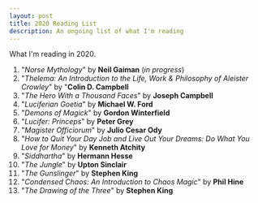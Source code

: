 ```yaml
---
layout: post
title: 2020 Reading List
description: An ongoing list of what I'm reading
---
```


What I'm reading in 2020.

1. "_Norse Mythology_" by **Neil Gaiman** (_in progress_)
2. "_Thelema: An Introduction to the Life, Work & Philosophy of Aleister Crowley_" by "**Colin D. Campbell**
3. "_The Hero With a Thousand Faces_" by **Joseph Campbell**
4. "_Luciferian Goetia_" by **Michael W. Ford**
5. "_Demons of Magick_" by **Gordon Winterfield**
6. "_Lucifer: Princeps_" by **Peter Grey**
7. "_Magister Officiorum_" by **Julio Cesar Ody**
8. "_How to Quit Your Day Job and Live Out Your Dreams: Do What You Love for Money_" by **Kenneth Atchity**
9. "_Siddhartha_" by **Hermann Hesse**
10. "_The Jungle_" by **Upton Sinclair**
11. "_The Gunslinger_" by **Stephen King**
12. "_Condensed Chaos: An Introduction to Chaos Magic_" by **Phil Hine**
13. "_The Drawing of the Three_" by **Stephen King**